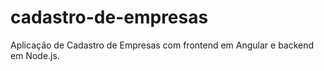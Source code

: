 # cadastro-de-empresas
Aplicação de Cadastro de Empresas com frontend em Angular e backend em Node.js.
